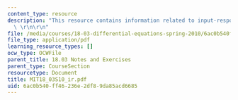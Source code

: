 ```yaml
---
content_type: resource
description: "This resource contains information related to input-response models.\
  \ \r\n\r\n"
file: /media/courses/18-03-differential-equations-spring-2010/6ac0b540ff46236e2df89da85acd6685_MIT18_03S10_ir.pdf
file_type: application/pdf
learning_resource_types: []
ocw_type: OCWFile
parent_title: 18.03 Notes and Exercises
parent_type: CourseSection
resourcetype: Document
title: MIT18_03S10_ir.pdf
uid: 6ac0b540-ff46-236e-2df8-9da85acd6685
---
```


